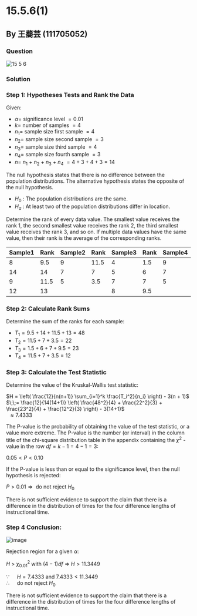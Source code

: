 # 15.5.6(1)
## By 王蕎芸 (111705052)

### Question
![15 5 6](https://github.com/HWTeng-Course/202402-Statistics/assets/170784151/537a76cf-bae9-4139-b91c-67432a324311)

### Solution

### Step 1: Hypotheses Tests and Rank the Data
Given:

- $\alpha =$ $\text{significance level}$ $= 0.01$
- $k =$ $\text{number of samples}$ $= 4$
-  $n_1 =$ $\text{sample size first sample}$ $= 4$
-  $n_2 =$ $\text{sample size second sample}$ $= 3$
-  $n_3 =$ $\text{sample size third sample}$ $= 4$
-  $n_4 =$ $\text{sample size fourth sample}$ $= 3$
-  $n =$ $n_1$ + $n_2$ + $n_3$ + $n_4$ $= 4 + 3 + 4 + 3 = 14$

The null hypothesis states that there is no difference between the population distributions. The alternative hypothesis states the opposite of the null hypothesis.

-  $H_0$ : $\text{The population distributions are the same.}$<br>
-  $H_a$ : $\text{At least two of the population distributions differ in location.}$<br>

Determine the rank of every data value. The smallest value receives the rank 1, the second smallest value receives the rank 2, the third smallest value receives the rank 3, and so on. If multiple data values have the same value, then their rank is the average of the corresponding ranks.

| Sample1  | Rank     | Sample2  | Rank     | Sample3  | Rank     | Sample4  | Rank     |
|----------|----------|----------|----------|----------|----------|----------|----------|
| 8        | 9.5      | 9        | 11.5     | 4        | 1.5      | 9        | 11.5     |
| 14       | 14       | 7        | 7        | 5        | 6        | 7        | 7        |
| 9        | 11.5     | 5        | 3.5      | 7        | 7        | 5        | 3.5      |
| 12       | 13       |          |          | 8        | 9.5      |          |          |

### Step 2: Calculate Rank Sums

Determine the sum of the ranks for each sample:

-  $T_1 = 9.5 + 14 + 11.5 + 13 = 48$<br>
-  $T_2 = 11.5 + 7 + 3.5 = 22$<br>
-  $T_3 = 1.5 + 6 + 7 + 9.5 = 23$<br>
-  $T_4 = 11.5 + 7 + 3.5 = 12$<br>

### Step 3: Calculate the Test Statistic

Determine the value of the Kruskal-Wallis test statistic:

$H = \left( \frac{12}{n(n+1)} \sum_{i=1}^k \frac{T_i^2}{n_i} \right) - 3(n + 1)$<br>
$\;\;= \frac{12}{14(14+1)} \left( \frac{48^2}{4} + \frac{22^2}{3} + \frac{23^2}{4} + \frac{12^2}{3} \right) - 3(14+1)$<br>
$\;\;\approx 7.4333$<br>

The P-value is the probability of obtaining the value of the test statistic, or a value more extreme. The P-value is the number (or interval) in the column title of the chi-square distribution table in the appendix containing the $\chi^2$ - value in the row $df = k - 1 = 4 - 1 = 3$:

$0.05 < P < 0.10$

If the P-value is less than or equal to the significance level, then the null hypothesis is rejected:

$P > 0.01 \Rightarrow \text{ do not reject } H_0$

There is not sufficient evidence to support the claim that there is a difference in the distribution of times for the four difference lengths of instructional time.

### Step 4 Conclusion:

![image](https://github.com/HWTeng-Course/202402-Statistics/assets/170784151/df8c4a89-bb75-4fa4-bc1b-220850fe0a60)

Rejection region for a given $\alpha$: 

$H$ > $\chi^2_{0.01}$ with $(4 - 1)df$ $\Rightarrow$ $H > 11.3449$

$\because\quad$ $H = 7.4333$ and $7.4333 < 11.3449$<br>
$\therefore\quad$ $\text{ do not reject } H_0$<br>

There is not sufficient evidence to support the claim that there is a difference in the distribution of times for the four difference lengths of instructional time.
